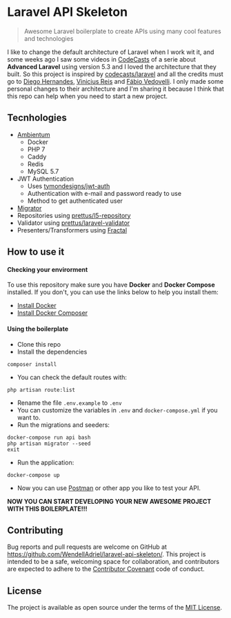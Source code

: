 # Laravel API Skeleton

> Awesome Laravel boilerplate to create APIs using many cool features and technologies

I like to change the default architecture of Laravel when I work wit it, and some weeks ago I saw
some videos in [CodeCasts](https://codecasts.com.br/) of a serie about **Advanced Laravel** using version 5.3 
and I loved the architecture that they built. So this project is inspired by [codecasts/laravel](https://github.com/codecasts/laravel) 
and all the credits must go to [Diego Hernandes](https://github.com/hernandev), [Vinicius Reis](https://github.com/vinicius73) and 
[Fábio Vedovelli](https://github.com/vedovelli). I only made some personal changes to their architecture and I'm sharing it because I think 
that this repo can help when you need to start a new project.

## Tecnhologies

- [Ambientum](https://github.com/codecasts/ambientum)
  - Docker
  - PHP 7
  - Caddy
  - Redis
  - MySQL 5.7
- JWT Authentication
  - Uses [tymondesigns/jwt-auth](https://github.com/tymondesigns/jwt-auth)
  - Authentication with e-mail and password ready to use
  - Method to get authenticated user
- [Migrator](https://github.com/artesaos/migrator)
- Repositories using [prettus/l5-repository](https://github.com/andersao/l5-repository)
- Validator using [prettus/laravel-validator](https://github.com/andersao/laravel-validator)
- Presenters/Transformers using [Fractal](http://fractal.thephpleague.com/)

## How to use it

#### Checking your envirorment

To use this repository make sure you have **Docker** and **Docker Compose** installed. If you don't, you can 
use the links below to help you install them:  
  
- [Install Docker](https://www.docker.com/products/overview)
- [Install Docker Composer](https://docs.docker.com/compose/install/)

#### Using the boilerplate

- Clone this repo
- Install the dependencies
```shell
composer install
```
- You can check the default routes with:
```shell
php artisan route:list
```
- Rename the file `.env.example` to `.env`
- You can customize the variables in `.env` and `docker-compose.yml` if you want to.
- Run the migrations and seeders:
```shell
docker-compose run api bash
php artisan migrator --seed
exit
```
- Run the application:
```shell
docker-compose up
```
- Now you can use [Postman](https://www.getpostman.com/) or other app you like to test your API.

**NOW YOU CAN START DEVELOPING YOUR NEW AWESOME PROJECT WITH THIS BOILERPLATE!!!**

## Contributing

Bug reports and pull requests are welcome on GitHub at https://github.com/WendellAdriel/laravel-api-skeleton/. 
This project is intended to be a safe, welcoming space for collaboration, and contributors are expected to adhere to 
the [Contributor Covenant](http://contributor-covenant.org) code of conduct.

## License

The project is available as open source under the terms of the [MIT License](http://opensource.org/licenses/MIT).